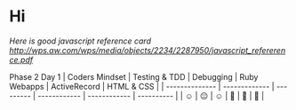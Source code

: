 # Hi

_Here is good javascript reference card_
_http://wps.aw.com/wps/media/objects/2234/2287950/javascript_refererence.pdf_

Phase 2 Day 1
| Coders Mindset   | Testing & TDD | Debugging | Ruby Webapps | ActiveRecord | HTML & CSS |
| -------------- | ------------- | --------- | ------------ | ------------ | ---------- |
| :relaxed:             | :neutral_face:    | :relaxed:    | :grimacing:      | :grimacing:      | :grimacing:  |
